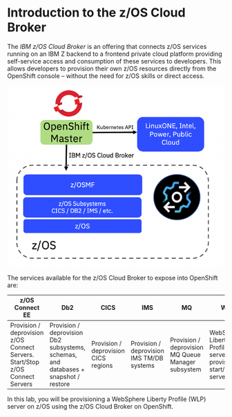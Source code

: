 # Introduction to the z/OS Cloud Broker

The *IBM z/OS Cloud Broker* is an offering that connects z/OS services running on an IBM Z backend to a frontend private cloud platform providing self-service access and consumption of these services to developers. This allows developers to provision their own z/OS resources directly from the OpenShift console – without the need for z/OS skills or direct access.

![zoscb-arch.png](images/zoscb-arch.png)

The services available for the z/OS Cloud Broker to expose into OpenShift are:

| z/OS Connect EE                                                                            |     Db2                                                                                          |     CICS                                          |     IMS                                                  |     MQ                                                            |     WLP                                             |
|--------------------------------------------------------------------------------------------|--------------------------------------------------------------------------------------------------|---------------------------------------------------|----------------------------------------------------------|-------------------------------------------------------------------|-----------------------------------------------------|
|     Provision / deprovision z/OS Connect   Servers.     Start/Stop z/OS Connect Servers    |     Provision / deprovision Db2   subsystems, schemas, and databases +     snapshot / restore    |     Provision / deprovision CICS regions          |     Provision / deprovision IMS TM/DB   systems          |     Provision / deprovision MQ Queue   Manager subsystem          |     WebSphere Liberty Profile server provisioning, start/stop   server    |

In this lab, you will be provisioning a WebSphere Liberty Profile (WLP) server on z/OS using the z/OS Cloud Broker on OpenShift. 